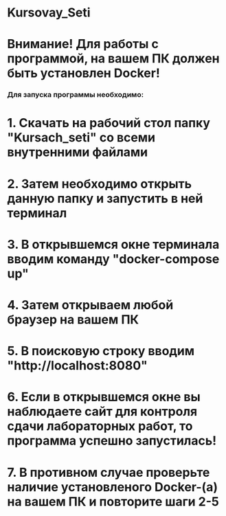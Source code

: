 # Kursovay_Seti
# Внимание! Для работы с программой, на вашем ПК должен быть установлен Docker! #


### Для запуска программы необходимо: ###

# 1. Скачать на рабочий стол папку "Kursach_seti" со всеми внутренними файлами #

# 2. Затем необходимо открыть данную папку и запустить в ней терминал #

# 3. В открывшемся окне терминала вводим команду "docker-compose up" #

# 4. Затем открываем любой браузер на вашем ПК #

# 5. В поисковую строку вводим "http://localhost:8080"

# 6. Если в открывшемся окне вы наблюдаете сайт для контроля сдачи лабораторных работ, то программа успешно запустилась! #

# 7. В противном случае проверьте наличие установленого Docker-(а) на вашем ПК и повторите шаги 2-5 #

